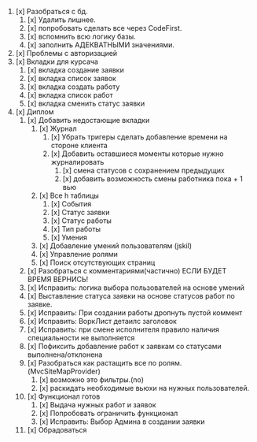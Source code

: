 1. [x] Разобраться с бд.
	1. [x] Удалить лишнее.
	2. [x] попробовать сделать все через CodeFirst.
	3. [x] вспомнить всю логику базы.
	4. [x] заполнить АДЕКВАТНЫМИ значениями.
2. [x] Проблемы с авторизацией 
3. [x] Вкладки для курсача
	1. [x] вкладка создание заявки
	1. [x] вкладка список заявок
	4. [x] вкладка создать работу
	5. [x] вкладка список работ
	6. [x] вкладка сменить статус заявки
4. [x] Диплом
	1. [x] Добавить недостающие вкладки 
		1. [x] Журнал
			1. [x] Убрать тригеры сделать добавление времени на стороне клиента
			2. [x] Добавить оставшиеся моменты которые нужно журналировать
				1. [x] смена статусов с сохранением предыдущих	
				1. [x] добавить возможность смены работника пока + 1 вью	
		2. [x] Все h таблицы 
			1. [x] События
			2. [x] Статус заявки
			3. [x] Статус работы
			4. [x] Тип работы
			5. [x] Умения
		1. [x] Добавление умений пользователям (jskil)
		5. [x] Управление ролями
		6. [x] Поиск отсутствующих страниц
	1. [x] Разобраться с комментариями(частично) ЕСЛИ БУДЕТ ВРЕМЯ ВЕРНИСЬ!
	2. [x] Исправить: логика выбора пользователей на основе умений
	3. [x] Выставление статуса заявки на основе статусов работ по заявке. 
	4. [x] Исправить: При создании работы дропнуть пустой коммент
	5. [x] Исправить: ВоркЛист детаилс заголовок
	6. [x] Исправить: при смене исполнителя правило наличия специальности не выполняется	
	1. [x] Пофиксить добавление работ к заявкам со статусами выполнена/отклонена
	3. [x] Разобраться как растащить все по ролям.(MvcSiteMapProvider)
		1. [x] возможно это фильтры.(no)
		2. [x] раскидать необходимые вьюхи на нужных пользователей.
	4. [x] Функционал готов
		1. [x] Выдача нужных работ и заявок
		2. [x] Попробовать ограничить функционал
		3. [x] Исправить: Выбор Админа в создании заявки 
	5. [x] Обрадоваться


